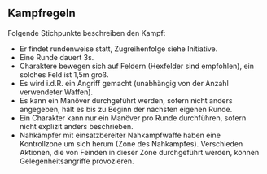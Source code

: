 ## Kampfregeln

Folgende Stichpunkte beschreiben den Kampf:

* Er findet rundenweise statt, Zugreihenfolge siehe Initiative.
* Eine Runde dauert 3s.
* Charaktere bewegen sich auf Feldern (Hexfelder sind empfohlen), ein solches Feld ist 1,5m groß.
* Es wird i.d.R. ein Angriff gemacht (unabhängig von der Anzahl verwendeter Waffen).
* Es kann ein Manöver durchgeführt werden, sofern nicht anders angegeben, hält es bis zu Beginn der nächsten eigenen
Runde.
* Ein Charakter kann nur ein Manöver pro Runde durchführen, sofern nicht explizit anders beschrieben.
* Nahkämpfer mit einsatzbereiter Nahkampfwaffe haben eine Kontrollzone um sich herum (Zone des Nahkampfes).
Verschieden Aktionen, die von Feinden in dieser Zone durchgeführt werden, können Gelegenheitsangriffe provozieren.

